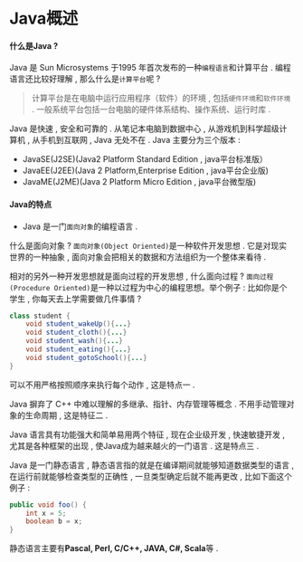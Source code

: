 # Java概述

#### 什么是Java ?

Java 是 Sun Microsystems 于1995 年首次发布的一种`编程语言`和计算平台 . 编程语言还比较好理解 , 那么什么是`计算平台`呢 ?

> 计算平台是在电脑中运行应用程序（软件）的环境 , 包括`硬件环境`和`软件环境` . 一般系统平台包括一台电脑的硬件体系结构、操作系统、运行时库 .

Java 是快速 , 安全和可靠的 . 从笔记本电脑到数据中心 , 从游戏机到科学超级计算机 , 从手机到互联网 , Java 无处不在 . Java 主要分为三个版本 :

* JavaSE\(J2SE\)\(Java2 Platform Standard Edition , java平台标准版）
* JavaEE\(J2EE\)\(Java 2 Platform,Enterprise Edition , java平台企业版\)
* JavaME\(J2ME\)\(Java 2 Platform Micro Edition , java平台微型版\)

#### Java的特点

* Java 是一门`面向对象`的编程语言 . 

什么是面向对象 ? `面向对象(Object Oriented)`是一种软件开发思想 . 它是对现实世界的一种抽象 , 面向对象会把相关的数据和方法组织为一个整体来看待 .

相对的另外一种开发思想就是面向过程的开发思想 , 什么面向过程 ? `面向过程(Procedure Oriented)`是一种以过程为中心的编程思想。举个例子 : 比如你是个学生 , 你每天去上学需要做几件事情 ?

```java
class student {
    void student_wakeUp(){...}
    void student_cloth(){...}
    void student_wash(){...}
    void student_eating(){...}
    void student_gotoSchool(){...}
}
```

可以不用严格按照顺序来执行每个动作 , 这是特点一 .

Java 摒弃了 C++ 中难以理解的多继承、指针、内存管理等概念 . 不用手动管理对象的生命周期 , 这是特征二 .

Java 语言具有功能强大和简单易用两个特征 , 现在企业级开发 , 快速敏捷开发 , 尤其是各种框架的出现 , 使Java成为越来越火的一门语言 . 这是特点三 .

Java 是一门静态语言 , 静态语言指的就是在编译期间就能够知道数据类型的语言 , 在运行前就能够检查类型的正确性 , 一旦类型确定后就不能再更改 , 比如下面这个例子 :

```java
public void foo() {
    int x = 5;
    boolean b = x;
}
```

静态语言主要有**Pascal, Perl, C/C++, JAVA, C\#, Scala**等 . 

